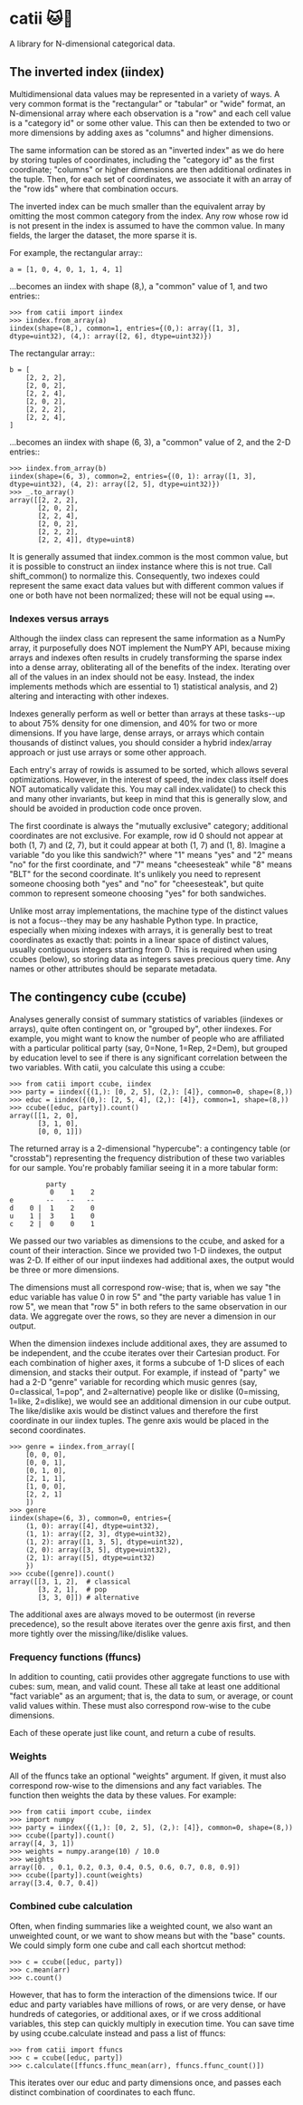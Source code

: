 # catii :cat::eyes:

A library for N-dimensional categorical data.

## The inverted index (iindex)

Multidimensional data values may be represented in a variety of ways.
A very common format is the "rectangular" or "tabular" or "wide" format,
an N-dimensional array where each observation is a "row" and each cell
value is a "category id" or some other value. This can then be extended
to two or more dimensions by adding axes as "columns" and higher dimensions.

The same information can be stored as an "inverted index" as we do here
by storing tuples of coordinates, including the "category id" as the
first coordinate; "columns" or higher dimensions are then additional
ordinates in the tuple. Then, for each set of coordinates, we associate
it with an array of the "row ids" where that combination occurs.

The inverted index can be much smaller than the equivalent array
by omitting the most common category from the index. Any row whose
row id is not present in the index is assumed to have the common
value. In many fields, the larger the dataset, the more sparse it is.

For example, the rectangular array::

```#python
a = [1, 0, 4, 0, 1, 1, 4, 1]
```

...becomes an iindex with shape (8,), a "common" value of 1, and two entries::


```#python
>>> from catii import iindex
>>> iindex.from_array(a)
iindex(shape=(8,), common=1, entries={(0,): array([1, 3], dtype=uint32), (4,): array([2, 6], dtype=uint32)})
```

The rectangular array::
```#python
b = [
    [2, 2, 2],
    [2, 0, 2],
    [2, 2, 4],
    [2, 0, 2],
    [2, 2, 2],
    [2, 2, 4],
]
```

...becomes an iindex with shape (6, 3), a "common" value of 2, and the 2-D entries::


```#python
>>> iindex.from_array(b)
iindex(shape=(6, 3), common=2, entries={(0, 1): array([1, 3], dtype=uint32), (4, 2): array([2, 5], dtype=uint32)})
>>> _.to_array()
array([[2, 2, 2],
       [2, 0, 2],
       [2, 2, 4],
       [2, 0, 2],
       [2, 2, 2],
       [2, 2, 4]], dtype=uint8)
```

It is generally assumed that iindex.common is the most common value, but it
is possible to construct an iindex instance where this is not true.
Call shift_common() to normalize this. Consequently, two indexes
could represent the same exact data values but with different common values
if one or both have not been normalized; these will not be equal using `==`.

### Indexes versus arrays

Although the iindex class can represent the same information as a NumPy array,
it purposefully does NOT implement the NumPY API, because mixing arrays and
indexes often results in crudely transforming the sparse index into a dense
array, obliterating all of the benefits of the index. Iterating over all of
the values in an index should not be easy. Instead, the index implements
methods which are essential to 1) statistical analysis, and 2) altering
and interacting with other indexes.

Indexes generally perform as well or better than arrays at these tasks--up to
about 75% density for one dimension, and 40% for two or more dimensions.
If you have large, dense arrays, or arrays which contain thousands of
distinct values, you should consider a hybrid index/array approach or
just use arrays or some other approach.

Each entry's array of rowids is assumed to be sorted, which allows several
optimizations. However, in the interest of speed, the index class itself
does NOT automatically validate this. You may call index.validate() to check
this and many other invariants, but keep in mind that this is generally
slow, and should be avoided in production code once proven.

The first coordinate is always the "mutually exclusive" category; additional
coordinates are not exclusive. For example, row id 0 should not appear
at both (1, 7) and (2, 7), but it could appear at both (1, 7) and (1, 8).
Imagine a variable "do you like this sandwich?" where "1" means "yes"
and "2" means "no" for the first coordinate, and "7" means "cheesesteak"
while "8" means "BLT" for the second coordinate. It's unlikely you need
to represent someone choosing both "yes" and "no" for "cheesesteak",
but quite common to represent someone choosing "yes" for both sandwiches.

Unlike most array implementations, the machine type of the distinct values is
not a focus--they may be any hashable Python type. In practice, especially
when mixing indexes with arrays, it is generally best to treat coordinates
as exactly that: points in a linear space of distinct values, usually
contiguous integers starting from 0. This is required when using ccubes
(below), so storing data as integers saves precious query time. Any names
or other attributes should be separate metadata.

## The contingency cube (ccube)

Analyses generally consist of summary statistics of variables (iindexes
or arrays), quite often contingent on, or "grouped by", other iindexes.
For example, you might want to know the number of people who are affiliated
with a particular political party (say, 0=None, 1=Rep, 2=Dem), but grouped
by education level to see if there is any significant correlation between
the two variables. With catii, you calculate this using a ccube:

```#python
>>> from catii import ccube, iindex
>>> party = iindex({(1,): [0, 2, 5], (2,): [4]}, common=0, shape=(8,))
>>> educ = iindex({(0,): [2, 5, 4], (2,): [4]}, common=1, shape=(8,))
>>> ccube([educ, party]).count()
array([[1, 2, 0],
       [3, 1, 0],
       [0, 0, 1]])
```

The returned array is a 2-dimensional "hypercube": a contingency table
(or "crosstab") representing the frequency distribution of these two variables
for our sample. You're probably familiar seeing it in a more tabular form:

```
         party
          0    1    2
e        --   --   --
d    0 |  1    2    0
u    1 |  3    1    0
c    2 |  0    0    1
```

We passed our two variables as dimensions to the ccube, and asked for a count
of their interaction. Since we provided two 1-D iindexes, the output was 2-D.
If either of our input iindexes had additional axes, the output would be three
or more dimensions.

The dimensions must all correspond row-wise; that is, when we say "the educ
variable has value 0 in row 5" and "the party variable has value 1 in row 5",
we mean that "row 5" in both refers to the same observation in our data.
We aggregate over the rows, so they are never a dimension in our output.

When the dimension iindexes include additional axes, they are assumed to be
independent, and the ccube iterates over their Cartesian product. For each
combination of higher axes, it forms a subcube of 1-D slices of each dimension,
and stacks their output. For example, if instead of "party" we had a 2-D
"genre" variable for recording which music genres (say, 0=classical, 1=pop",
and 2=alternative) people like or dislike (0=missing, 1=like, 2=dislike),
we would see an additional dimension in our cube output. The like/dislike
axis would be distinct values and therefore the first coordinate in our
iindex tuples. The genre axis would be placed in the second coordinates.

```#python
>>> genre = iindex.from_array([
    [0, 0, 0],
    [0, 0, 1],
    [0, 1, 0],
    [2, 1, 1],
    [1, 0, 0],
    [2, 2, 1]
    ])
>>> genre
iindex(shape=(6, 3), common=0, entries={
    (1, 0): array([4], dtype=uint32),
    (1, 1): array([2, 3], dtype=uint32),
    (1, 2): array([1, 3, 5], dtype=uint32),
    (2, 0): array([3, 5], dtype=uint32),
    (2, 1): array([5], dtype=uint32)
    })
>>> ccube([genre]).count()
array([[3, 1, 2],  # classical
       [3, 2, 1],  # pop
       [3, 3, 0]]) # alternative
```

The additional axes are always moved to be outermost (in reverse precedence),
so the result above iterates over the genre axis first, and then more tightly
over the missing/like/dislike values.

### Frequency functions (ffuncs)

In addition to counting, catii provides other aggregate functions to use with
cubes: sum, mean, and valid count. These all take at least one additional "fact
variable" as an argument; that is, the data to sum, or average, or count valid
values within. These must also correspond row-wise to the cube dimensions.

Each of these operate just like count, and return a cube of results.

### Weights

All of the ffuncs take an optional "weights" argument. If given, it must also
correspond row-wise to the dimensions and any fact variables. The function then
weights the data by these values. For example:

```#python
>>> from catii import ccube, iindex
>>> import numpy
>>> party = iindex({(1,): [0, 2, 5], (2,): [4]}, common=0, shape=(8,))
>>> ccube([party]).count()
array([4, 3, 1])
>>> weights = numpy.arange(10) / 10.0
>>> weights
array([0. , 0.1, 0.2, 0.3, 0.4, 0.5, 0.6, 0.7, 0.8, 0.9])
>>> ccube([party]).count(weights)
array([3.4, 0.7, 0.4])
```

### Combined cube calculation

Often, when finding summaries like a weighted count, we also want an unweighted
count, or we want to show means but with the "base" counts. We could simply
form one cube and call each shortcut method:

```#python
>>> c = ccube([educ, party])
>>> c.mean(arr)
>>> c.count()
```

However, that has to form the interaction of the dimensions twice. If our educ
and party variables have millions of rows, or are very dense, or have
hundreds of categories, or additional axes, or if we cross additional variables,
this step can quickly multiply in execution time. You can save time by using
ccube.calculate instead and pass a list of ffuncs:

```#python
>>> from catii import ffuncs
>>> c = ccube([educ, party])
>>> c.calculate([ffuncs.ffunc_mean(arr), ffuncs.ffunc_count()])
```

This iterates over our educ and party dimensions once, and passes
each distinct combination of coordinates to each ffunc.
